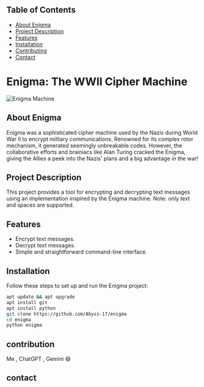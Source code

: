 ## Table of Contents

- [About Enigma](#about-enigma)
- [Project Description](#project-description)
- [Features](#features)
- [Installation](#installation)
- [Contributing](#contributing)
- [Contact](#contact)


# Enigma: The WWII Cipher Machine

![Enigma Machine](https://images.twinkl.co.uk/tw1n/image/private/t_630/u/ux/enigma-machine_ver_1.jpeg)

## About Enigma

Enigma was a sophisticated cipher machine used by the Nazis during World War II to encrypt military communications. Renowned for its complex rotor mechanism, it generated seemingly unbreakable codes. However, the collaborative efforts and brainiacs like Alan Turing cracked the Enigma, giving the Allies a peek into the Nazis' plans and a big advantage in the war!

## Project Description

This project provides a tool for encrypting and decrypting text messages using an implementation inspired by the Enigma machine. Note: only text and spaces are supported.

## Features

- Encrypt text messages.
- Decrypt text messages.
- Simple and straightforward command-line interface.

## Installation

Follow these steps to set up and run the Enigma project:

```sh
apt update && apt upgrade
apt install git
apt install python
git clone https://github.com/Abyss-17/enigma
cd enigma
python enigma
```
## contribution
Me , ChatGPT , Gemini 😅

## contact
